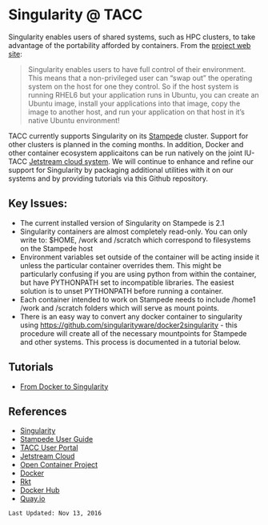 Singularity @ TACC
==================

Singularity enables users of shared systems, such as HPC clusters, to take advantage of the portability afforded by containers. From the [project web site](http://singularity.lbl.gov/):

> Singularity enables users to have full control of their environment. This means that a non-privileged user can “swap out” the operating system on the host for one they control. So if the host system is running RHEL6 but your application runs in Ubuntu, you can create an Ubuntu image, install your applications into that image, copy the image to another host, and run your application on that host in it’s native Ubuntu environment!

TACC currently supports Singularity on its [Stampede](https://portal.tacc.utexas.edu/user-guides/stampede) cluster. Support for other clusters is planned in the coming months. In addition, Docker and other container ecosystem applicaitons can be run natively on the joint IU-TACC [Jetstream cloud system](http://www.jetstream-cloud.org/). We will continue to enhance and refine our support for Singularity by packaging additional utilities with it on our systems and by providing tutorials via this Github repository.

Key Issues:
-----------

* The current installed version of Singularity on Stampede is 2.1
* Singularity containers are almost completely read-only. You can only write to: $HOME, /work and /scratch which correspond to filesystems on the Stampede host
* Environment variables set outside of the container will be acting inside it unless the particular container overrides them. This might be particularly confusing if you are using python from within the container, but have PYTHONPATH set to incompatible libraries. The easiest solution is to unset PYTHONPATH before running a container.
* Each container intended to work on Stampede needs to include /home1 /work and /scratch folders which will serve as mount points.
* There is an easy way to convert any docker container to singularity using https://github.com/singularityware/docker2singularity - this procedure will create all of the necessary mountpoints for Stampede and other systems. This process is documented in a tutorial below.

Tutorials
---------

* [From Docker to Singularity](docs/from-docker-to-singularity.md)

References
----------
* [Singularity](http://singularity.lbl.gov/)
* [Stampede User Guide](https://portal.tacc.utexas.edu/user-guides/stampede)
* [TACC User Portal](https://portal.tacc.utexas.edu/)
* [Jetstream Cloud](http://www.jetstream-cloud.org/)
* [Open Container Project](https://runc.io/)
* [Docker](https://www.docker.com/)
* [Rkt](https://coreos.com/rkt/)
* [Docker Hub](https://hub.docker.com/)
* [Quay.io](https://quay.io/)

`Last Updated: Nov 13, 2016`
